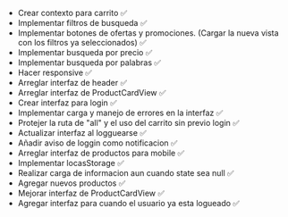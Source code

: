 - Crear contexto para carrito ✅
- Implementar filtros de busqueda ✅
- Implementar botones de ofertas y promociones. (Cargar la nueva vista con los filtros ya seleccionados) ✅
- Implementar busqueda por precio ✅
- Implementar busqueda por palabras ✅
- Hacer responsive ✅
- Arreglar interfaz de header ✅
- Arreglar interfaz de ProductCardView ✅
- Crear interfaz para login ✅
- Implementar carga y manejo de errores en la interfaz ✅
- Protejer la ruta de "all" y el uso del carrito sin previo login ✅
- Actualizar interfaz al logguearse ✅
- Añadir aviso de loggin como notificacion ✅
- Arreglar interfaz de productos para mobile ✅
- Implementar locasStorage ✅
- Realizar carga de informacion aun cuando state sea null ✅
- Agregar nuevos productos ✅
- Mejorar interfaz de ProductCardView ✅
- Agregar interfaz para cuando el usuario ya esta logueado ✅